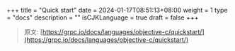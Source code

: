 +++
title = "Quick start"
date = 2024-01-17T08:51:13+08:00
weight = 1
type = "docs"
description = ""
isCJKLanguage = true
draft = false
+++

> 原文: [https://grpc.io/docs/languages/objective-c/quickstart/](https://grpc.io/docs/languages/objective-c/quickstart/)
